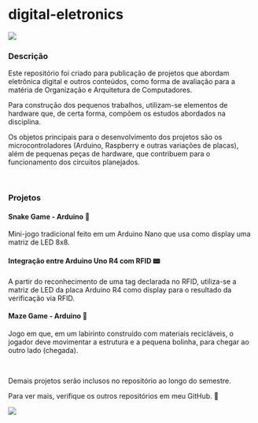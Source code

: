 # digital-eletronics
<img loading="lazy" src="http://img.shields.io/static/v1?label=STATUS&message=EM%20DESENVOLVIMENTO&color=GREEN&style=for-the-badge"/>

### Descrição

<p>Este repositório foi criado para publicação de projetos que abordam eletrônica digital e outros conteúdos, como forma de avaliação para a matéria de Organização e Arquitetura de Computadores.</p>

<p>Para construção dos pequenos trabalhos, utilizam-se elementos de hardware que, de certa forma, compõem os estudos abordados na disciplina.</p>

<p>Os objetos principais para o desenvolvimento dos projetos são os microcontroladores (Arduino, Raspberry e outras variações de placas), além de pequenas peças de hardware, que contribuem para o funcionamento dos circuitos planejados.</p>

</br>

### Projetos

#### Snake Game - Arduino 🐍
<p>Mini-jogo tradicional feito em um Arduino Nano que usa como display uma matriz de LED 8x8.</p>

#### Integração entre Arduino Uno R4 com RFID 📟
<p>A partir do reconhecimento de uma tag declarada no RFID, utiliza-se a matriz de LED da placa Arduino R4 como display para o resultado da verificação via RFID.</p>

#### Maze Game - Arduino 🚩
<p>Jogo em que, em um labirinto construído com materiais recicláveis, o jogador deve movimentar a estrutura e a pequena bolinha, para chegar ao outro lado (chegada).</p>

</br>

<p>Demais projetos serão inclusos no repositório ao longo do semestre. </p>
<p>Para ver mais, verifique os outros repositórios em meu GitHub. 💢</p> 

<img loading="lazy" src="https://i.pinimg.com/originals/c2/d0/01/c2d001a4799453ba6060a0433338810b.gif"/>
